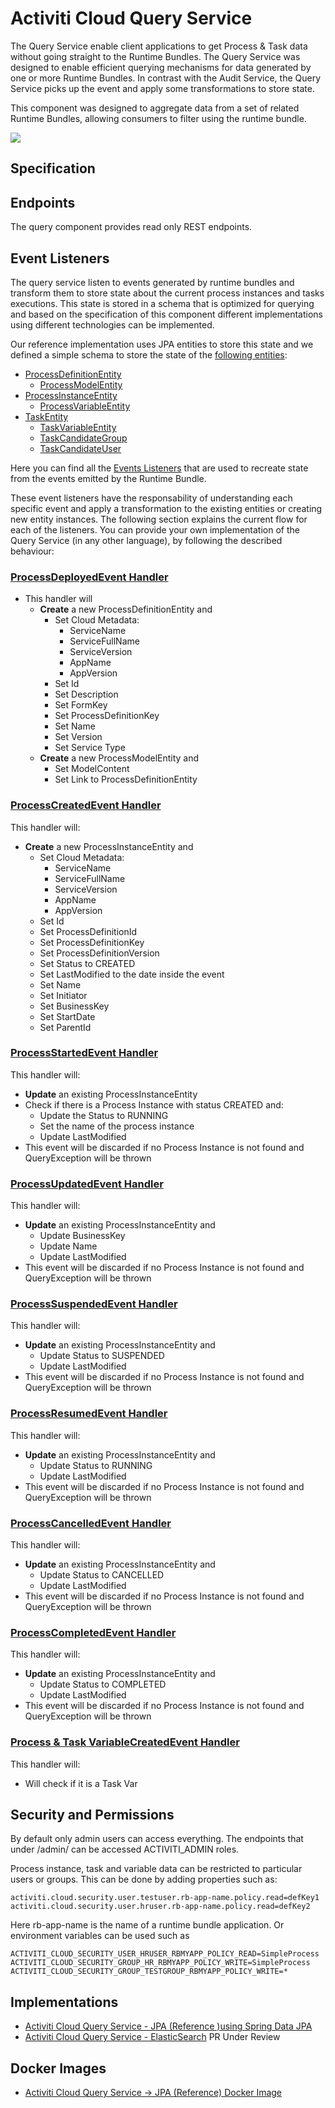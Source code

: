 # Activiti Cloud Query Service

The Query Service enable client applications to get Process & Task data without going straight to the Runtime Bundles. The Query Service was designed to enable efficient querying mechanisms for data generated by one or more Runtime Bundles. In contrast with the Audit Service, the Query Service picks up the event and apply some transformations to store state.

This component was designed to aggregate data from a set of related Runtime Bundles, allowing consumers to filter using the runtime bundle.

![](../../.gitbook/assets/queryservice.png)

## Specification

## Endpoints

The query component provides read only REST endpoints.

## Event Listeners

The query service listen to events generated by runtime bundles and transform them to store state about the current process instances and tasks executions. This state is stored in a schema that is optimized for querying and based on the specification of this component different implementations using different technologies can be implemented.

Our reference implementation uses JPA entities to store this state and we defined a simple schema to store the state of the [following entities](https://github.com/Activiti/activiti-cloud-query-service/tree/develop/activiti-cloud-services-query/activiti-cloud-services-query-model/src/main/java/org/activiti/cloud/services/query/model):

* [ProcessDefinitionEntity](query-service.md)
  * [ProcessModelEntity](query-service.md)
* [ProcessInstanceEntity](query-service.md)
  * [ProcessVariableEntity](query-service.md)
* [TaskEntity](query-service.md)
  * [TaskVariableEntity](query-service.md)
  * [TaskCandidateGroup](query-service.md)
  * [TaskCandidateUser](query-service.md)

Here you can find all the [Events Listeners](https://github.com/Activiti/activiti-cloud-query-service/tree/develop/activiti-cloud-services-query/activiti-cloud-services-query-rest/src/main/java/org/activiti/cloud/services/query/events/handlers) that are used to recreate state from the events emitted by the Runtime Bundle.

These event listeners have the responsability of understanding each specific event and apply a transformation to the existing entities or creating new entity instances. The following section explains the current flow for each of the listeners. You can provide your own implementation of the Query Service (in any other language), by following the described behaviour:

### [ProcessDeployedEvent Handler](https://github.com/Activiti/activiti-cloud-query-service/blob/develop/activiti-cloud-services-query/activiti-cloud-services-query-rest/src/main/java/org/activiti/cloud/services/query/events/handlers/ProcessDeployedEventHandler.java)

* This handler will
  * **Create** a new ProcessDefinitionEntity and
    * Set Cloud Metadata:
      * ServiceName
      * ServiceFullName
      * ServiceVersion
      * AppName
      * AppVersion
    * Set Id
    * Set Description
    * Set FormKey
    * Set ProcessDefinitionKey
    * Set Name
    * Set Version
    * Set Service Type
  * **Create** a new ProcessModelEntity and
    * Set ModelContent
    * Set Link to ProcessDefinitionEntity

### [ProcessCreatedEvent Handler](https://github.com/Activiti/activiti-cloud-query-service/blob/develop/activiti-cloud-services-query/activiti-cloud-services-query-rest/src/main/java/org/activiti/cloud/services/query/events/handlers/ProcessCreatedEventHandler.java)

This handler will:

* **Create** a new ProcessInstanceEntity and
  * Set Cloud Metadata:
    * ServiceName
    * ServiceFullName
    * ServiceVersion
    * AppName
    * AppVersion
  * Set Id
  * Set ProcessDefinitionId
  * Set ProcessDefinitionKey
  * Set ProcessDefinitionVersion
  * Set Status to CREATED
  * Set LastModified to the date inside the event
  * Set Name
  * Set Initiator
  * Set BusinessKey
  * Set StartDate
  * Set ParentId

### [ProcessStartedEvent Handler](https://github.com/Activiti/activiti-cloud-query-service/blob/develop/activiti-cloud-services-query/activiti-cloud-services-query-rest/src/main/java/org/activiti/cloud/services/query/events/handlers/ProcessStartedEventHandler.java)

This handler will:

* **Update** an existing ProcessInstanceEntity
* Check if there is a Process Instance with status CREATED and:
  * Update the Status to RUNNING
  * Set the name of the process instance
  * Update LastModified
* This event will be discarded if no Process Instance is not found and QueryException will be thrown

### [ProcessUpdatedEvent Handler](https://github.com/Activiti/activiti-cloud-query-service/blob/develop/activiti-cloud-services-query/activiti-cloud-services-query-rest/src/main/java/org/activiti/cloud/services/query/events/handlers/ProcessUpdatedEventHandler.java)

This handler will:

* **Update** an existing ProcessInstanceEntity and
  * Update BusinessKey
  * Update Name
  * Update LastModified
* This event will be discarded if no Process Instance is not found and QueryException will be thrown

### [ProcessSuspendedEvent Handler](https://github.com/Activiti/activiti-cloud-query-service/blob/develop/activiti-cloud-services-query/activiti-cloud-services-query-rest/src/main/java/org/activiti/cloud/services/query/events/handlers/ProcessSuspendedEventHandler.java)

This handler will:

* **Update** an existing ProcessInstanceEntity and
  * Update Status to SUSPENDED
  * Update LastModified
* This event will be discarded if no Process Instance is not found and QueryException will be thrown

### [ProcessResumedEvent Handler](https://github.com/Activiti/activiti-cloud-query-service/blob/develop/activiti-cloud-services-query/activiti-cloud-services-query-rest/src/main/java/org/activiti/cloud/services/query/events/handlers/ProcessResumedEventHandler.java)

This handler will:

* **Update** an existing ProcessInstanceEntity and
  * Update Status to RUNNING
  * Update LastModified
* This event will be discarded if no Process Instance is not found and QueryException will be thrown

### [ProcessCancelledEvent Handler](https://github.com/Activiti/activiti-cloud-query-service/blob/develop/activiti-cloud-services-query/activiti-cloud-services-query-rest/src/main/java/org/activiti/cloud/services/query/events/handlers/ProcessCancelledEventHandler.java)

This handler will:

* **Update** an existing ProcessInstanceEntity and
  * Update Status to CANCELLED
  * Update LastModified
* This event will be discarded if no Process Instance is not found and QueryException will be thrown

### [ProcessCompletedEvent Handler](https://github.com/Activiti/activiti-cloud-query-service/blob/develop/activiti-cloud-services-query/activiti-cloud-services-query-rest/src/main/java/org/activiti/cloud/services/query/events/handlers/ProcessCompletedEventHandler.java)

This handler will:

* **Update** an existing ProcessInstanceEntity and
  * Update Status to COMPLETED
  * Update LastModified
* This event will be discarded if no Process Instance is not found and QueryException will be thrown

### [Process & Task VariableCreatedEvent Handler](https://github.com/Activiti/activiti-cloud-query-service/blob/develop/activiti-cloud-services-query/activiti-cloud-services-query-rest/src/main/java/org/activiti/cloud/services/query/events/handlers/VariableCreatedEventHandler.java)

This handler will:

* Will check if it is a Task Var

## Security and Permissions

By default only admin users can access everything. The endpoints that under /admin/ can be accessed ACTIVITI\_ADMIN roles.

Process instance, task and variable data can be restricted to particular users or groups. This can be done by adding properties such as:

```
activiti.cloud.security.user.testuser.rb-app-name.policy.read=defKey1 activiti.cloud.security.user.hruser.rb-app-name.policy.read=defKey2
```

Here rb-app-name is the name of a runtime bundle application. Or environment variables can be used such as

`ACTIVITI_CLOUD_SECURITY_USER_HRUSER_RBMYAPP_POLICY_READ=SimpleProcess` `ACTIVITI_CLOUD_SECURITY_GROUP_HR_RBMYAPP_POLICY_WRITE=SimpleProcess` `ACTIVITI_CLOUD_SECURITY_GROUP_TESTGROUP_RBMYAPP_POLICY_WRITE=*`

## Implementations

* [Activiti Cloud Query Service - JPA (Reference )using Spring Data JPA](https://github.com/Activiti/activiti-cloud-query/)
* [Activiti Cloud Query Service - ElasticSearch](query-service.md) PR Under Review

## Docker Images

* [Activiti Cloud Query Service -> JPA (Reference) Docker Image](https://hub.docker.com/r/activiti/activiti-cloud-query/)
